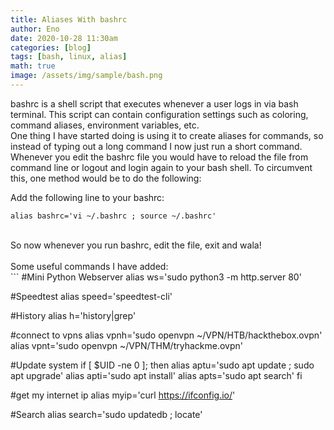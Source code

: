 ```yaml
---
title: Aliases With bashrc
author: Eno
date: 2020-10-28 11:30am
categories: [blog]
tags: [bash, linux, alias]
math: true
image: /assets/img/sample/bash.png
---
```


bashrc is a shell script that executes whenever a user logs in via bash terminal. This script can contain configuration settings such as coloring, command aliases, environment variables, etc.
<br>
One thing I have started doing is using it to create aliases for commands, so instead of typing out a long command I now just run a short command.
<br>
Whenever you edit the bashrc file you would have to reload the file from command line or logout and login again to your bash shell. To circumvent this, one method would be to do the following:

Add the following line to your bashrc:
```
alias bashrc='vi ~/.bashrc ; source ~/.bashrc'
```
<br>
So now whenever you run bashrc, edit the file, exit and wala!
<br>
<br>
Some useful commands I have added:
<br>
```
#Mini Python Webserver
alias ws='sudo python3 -m http.server 80'

#Speedtest
alias speed='speedtest-cli'

#History
alias h='history|grep'

#connect to vpns
alias vpnh='sudo openvpn ~/VPN/HTB/hackthebox.ovpn'
alias vpnt='sudo openvpn ~/VPN/THM/tryhackme.ovpn'


#Update system
if [ $UID -ne 0 ]; then
    alias aptu='sudo apt update ; sudo apt upgrade'
    alias apti='sudo apt install'
    alias apts='sudo apt search'
fi

#get my internet ip
alias myip='curl https://ifconfig.io/'

#Search
alias search='sudo updatedb ; locate'
```
